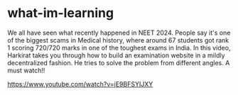 # what-im-learning

We all have seen what recently happened in NEET 2024. People say it's one of the biggest scams in Medical history, where around 67 students got rank 1 scoring 720/720 marks in one of the toughest exams in India. 
In this video, Harkirat takes you through how to build an examination website in a mildly decentralized fashion. He tries to solve the problem from different angles. A must watch!!

https://www.youtube.com/watch?v=jE9BFSYIJXY
